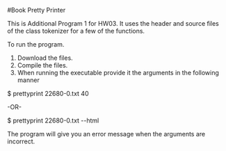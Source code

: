 #Book Pretty Printer

This is Additional Program 1 for HW03. It uses the header and source files of the class tokenizer for a few of the functions.

To run the program.

1. Download the files.
2. Compile the files.
3. When running the executable provide it the arguments in the following manner

$ prettyprint 22680-0.txt 40

-OR-

$ prettyprint 22680-0.txt --html

The program will give you an error message when the arguments are incorrect.